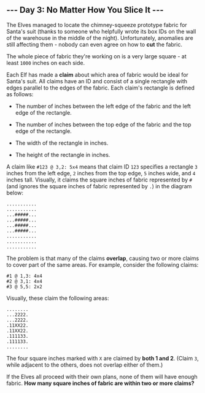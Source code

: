 ## --- Day 3: No Matter How You Slice It ---
The Elves managed to locate the chimney-squeeze prototype fabric for Santa's suit (thanks to someone<!--- WAS IT YOU --> who helpfully wrote its box IDs on the wall of the warehouse in the middle of the night). Unfortunately, anomalies are still affecting them - nobody can even agree on how to **cut** the fabric.
 
The whole piece of fabric they're working on is a very large square - at least `1000` inches on each side.
 
Each Elf has made a **claim** about which area of fabric would be ideal for Santa's suit. All claims have an ID and consist of a single rectangle with edges parallel to the edges of the fabric. Each claim's rectangle is defined as follows:
 
 
- The number of inches between the left edge of the fabric and the left edge of the rectangle.
 
- The number of inches between the top edge of the fabric and the top edge of the rectangle.
 
- The width of the rectangle in inches.
 
- The height of the rectangle in inches.
 
 
A claim like `#123 @ 3,2: 5x4` means that claim ID `123` specifies a rectangle `3` inches from the left edge, `2` inches from the top edge, `5` inches wide, and `4` inches tall. Visually, it claims the square inches of fabric represented by `#` (and ignores the square inches of fabric represented by `.`) in the diagram below:
 

```
...........
...........
...#####...
...#####...
...#####...
...#####...
...........
...........
...........
```

 
The problem is that many of the claims **overlap**, causing two or more claims to cover part of the same areas. For example, consider the following claims:
 

```
#1 @ 1,3: 4x4
#2 @ 3,1: 4x4
#3 @ 5,5: 2x2
```

 
Visually, these claim the following areas:
 

```
........
...2222.
...2222.
.11XX22.
.11XX22.
.111133.
.111133.
........
```

 
The four square inches marked with `X` are claimed by **both 1 and 2**. (Claim `3`, while adjacent to the others, does not overlap either of them.)
 
If the Elves all proceed with their own plans, none of them will have enough fabric. **How many square inches of fabric are within two or more claims?**
 